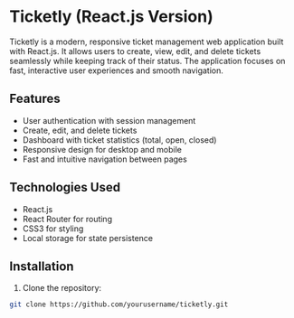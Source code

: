 # Ticketly (React.js Version)

Ticketly is a modern, responsive ticket management web application built with React.js. It allows users to create, view, edit, and delete tickets seamlessly while keeping track of their status. The application focuses on fast, interactive user experiences and smooth navigation.

## Features
- User authentication with session management
- Create, edit, and delete tickets
- Dashboard with ticket statistics (total, open, closed)
- Responsive design for desktop and mobile
- Fast and intuitive navigation between pages

## Technologies Used
- React.js
- React Router for routing
- CSS3 for styling
- Local storage for state persistence

## Installation
1. Clone the repository:
```bash
git clone https://github.com/yourusername/ticketly.git
